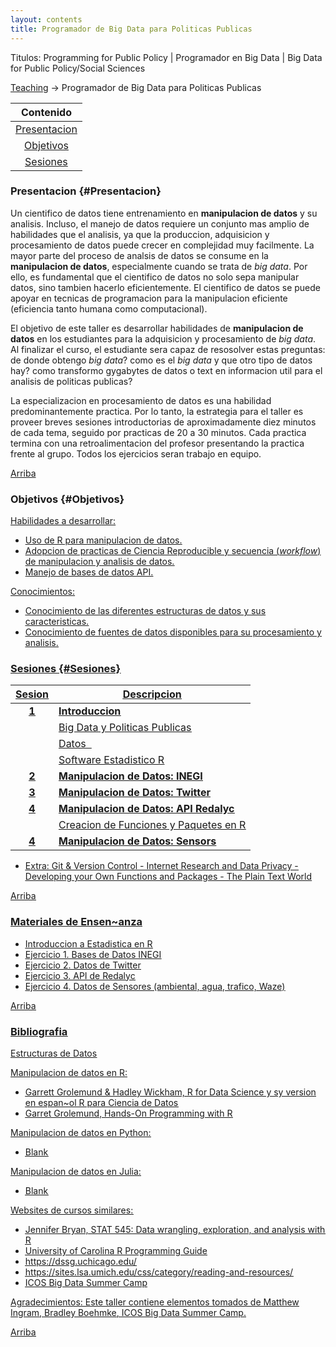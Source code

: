 ```yaml
---
layout: contents
title: Programador de Big Data para Politicas Publicas
---
```


Titulos: Programming for Public Policy | Programador en Big Data | Big Data for Public Policy/Social Sciences

<a name="Contenido"></a>

[Teaching](../../teaching.md) &rarr; Programador de Big Data para Politicas Publicas

| Contenido |
| :---: |
| [Presentacion](#Presentacion) |
| [Objetivos](#Objetivos) |
| [Sesiones](#Sesiones) |


### Presentacion {#Presentacion}

Un cientifico de datos tiene entrenamiento en **manipulacion de datos** y su analisis. Incluso, el manejo de datos requiere un conjunto mas amplio de habilidades que el analisis, ya que la produccion, adquisicion y procesamiento de datos puede crecer en complejidad muy facilmente. La mayor parte del proceso de analsis de datos se consume en la **manipulacion de datos**, especialmente cuando se trata de *big data*. Por ello, es fundamental que el cientifico de datos no solo sepa manipular datos, sino tambien hacerlo eficientemente. El cientifico de datos se puede apoyar en tecnicas de programacion para la manipulacion eficiente (eficiencia tanto humana como computacional).

El objetivo de este taller es desarrollar habilidades de **manipulacion de datos** en los estudiantes para la adquisicion y procesamiento de *big data*. Al finalizar el curso, el estudiante sera capaz de resosolver estas preguntas: de donde obtengo *big data*? como es el *big data* y que otro tipo de datos hay? como transformo gygabytes de datos o text en informacion util para el analisis de politicas publicas?

La especializacion en procesamiento de datos es una habilidad predominantemente practica. Por lo tanto, la estrategia para  el taller es proveer breves sesiones introductorias de aproximadamente diez minutos de cada tema, seguido por practicas de 20 a 30 minutos. Cada practica termina con una retroalimentacion del profesor presentando la practica frente al grupo. Todos los ejercicios seran trabajo en equipo.

[Arriba](#Contenido)

### Objetivos {#Objetivos}

<u>Habilidades a desarrollar:<u/>
- Uso de R para manipulacion de datos.
- Adopcion de practicas de [Ciencia Reproducible](../../workshops/ciencia-reproducible) y secuencia (*workflow*) de manipulacion y analisis de datos.
- Manejo de bases de datos API.

<u>Conocimientos:<u/>
- Conocimiento de las diferentes estructuras de datos y sus caracteristicas.
- Conocimiento de fuentes de datos disponibles para su procesamiento y analisis.

### Sesiones {#Sesiones}

| Sesion       | Descripcion  |
|:-------------:|--------------|
| **1**         | **Introduccion**  |
|               | Big Data y Politicas Publicas  |
|               | Datos &nbsp; <a href="https://crenteriam.github.io/workshops/programmer/datos/" style="color:black;"><i class="fas fa-folder-open" style="font-size:1em"></i></a> |
|               | Software Estadistico R  |
| **2**         | **Manipulacion de Datos: INEGI**  |
| **3**         | **Manipulacion de Datos: Twitter**  |
| **4**         | **Manipulacion de Datos: API Redalyc**  |
|               | Creacion de Funciones y Paquetes en R  |
| **4**         | **Manipulacion de Datos: Sensors**  |

- Extra: Git & Version Control - Internet Research and Data Privacy - Developing your Own Functions and Packages - The Plain Text World

[Arriba](#SectionMenu)

### Materiales de Ensen~anza

- [Introduccion a Estadistica en R](https://www.coursera.org/learn/intro-data-science-programacion-estadistica-r)
- Ejercicio 1. Bases de Datos INEGI
- Ejercicio 2. Datos de Twitter
- Ejercicio 3. API de Redalyc
- Ejercicio 4. Datos de Sensores (ambiental, agua, trafico, Waze)

[Arriba](#Contenido)

### Bibliografia

<u>Estructuras de Datos<u/>

<u>Manipulacion de datos en R<u/>:
- Garrett Grolemund & Hadley Wickham, [R for Data Science](http://r4ds.had.co.nz/index.html) y sy version en espan~ol [R para Ciencia de Datos](http://es.r4ds.hadley.nz/)
- Garret Grolemund, [Hands-On Programming with R](https://rstudio-education.github.io/hopr/)

<u>Manipulacion de datos en Python<u/>:
- Blank

<u>Manipulacion de datos en Julia<u/>:
- Blank


<u>Websites de cursos similares:<u/>
- Jennifer Bryan, [STAT 545: Data wrangling, exploration, and analysis with R](http://stat545.com/)
- [University of Carolina R Programming Guide](http://uc-r.github.io/)
- https://dssg.uchicago.edu/
- https://sites.lsa.umich.edu/css/category/reading-and-resources/
- [ICOS Big Data Summer Camp](https://icosbigdatacamp.github.io/2017-summer-camp/)

<u>Agradecimientos</u>: Este taller contiene elementos tomados de [Matthew Ingram](http://mattingram.net/), [Bradley Boehmke](http://uc-r.github.io/), [ICOS Big Data Summer Camp](https://icosbigdatacamp.github.io/2017-summer-camp/).

[Arriba](#Contenido)
